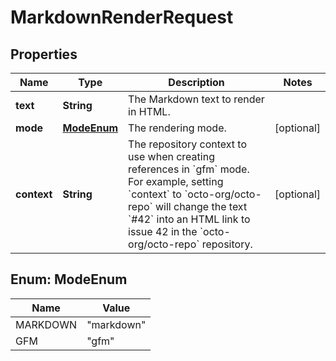 

# MarkdownRenderRequest


## Properties

| Name | Type | Description | Notes |
|------------ | ------------- | ------------- | -------------|
|**text** | **String** | The Markdown text to render in HTML. |  |
|**mode** | [**ModeEnum**](#ModeEnum) | The rendering mode. |  [optional] |
|**context** | **String** | The repository context to use when creating references in &#x60;gfm&#x60; mode.  For example, setting &#x60;context&#x60; to &#x60;octo-org/octo-repo&#x60; will change the text &#x60;#42&#x60; into an HTML link to issue 42 in the &#x60;octo-org/octo-repo&#x60; repository. |  [optional] |



## Enum: ModeEnum

| Name | Value |
|---- | -----|
| MARKDOWN | &quot;markdown&quot; |
| GFM | &quot;gfm&quot; |



